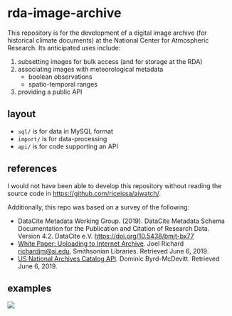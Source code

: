 # rda-image-archive

This repository is for the development of a digital image archive (for historical climate documents) at the National Center for Atmospheric Research. Its anticipated uses include:

1. subsetting images for bulk access (and for storage at the RDA)
1. associating images with meteorological metadata 
    - boolean observations 
    - spatio-temporal ranges
1. providing a public API

## layout

- `sql/` is for data in MySQL format
- `import/` is for data-processing
- `api/` is for code supporting an API

## references

I would not have been able to develop this repository without reading the source code in <https://github.com/riceissa/aiwatch/>.

Additionally, this repo was based on a survey of the following:

- DataCite Metadata Working Group. (2019). DataCite Metadata Schema Documentation for the Publication and Citation of Research Data. Version 4.2. DataCite e.V. https://doi.org/10.5438/bmjt-bx77
- [White Paper: Uploading to Internet Archive](https://about.biodiversitylibrary.org/help/digitization-resources/upload/#Background-Getting%20an%20identifier-Mandatory%20Metadata). Joel Richard <richardjm@si.edu>, Smithsonian Libraries. Retrieved June 6, 2019.
- [US National Archives Catalog API](https://github.com/usnationalarchives/Catalog-API/). Dominic Byrd-McDevitt. Retrieved June 6, 2019.

## examples

![](https://catalog.archives.gov/OpaAPI/media/24357119/content/dc-metro/rg-024/594258/0001-A1/Dale-DD-353-1943-03/Dale-DD-353-1943-03_0003.JPG)
